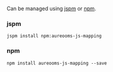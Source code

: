 Can be managed using
[jspm](http://jspm.io)
or [npm](https://github.com/npm/npm).

### jspm
```terminal
jspm install npm:aureooms-js-mapping
```

### npm
```terminal
npm install aureooms-js-mapping --save
```

